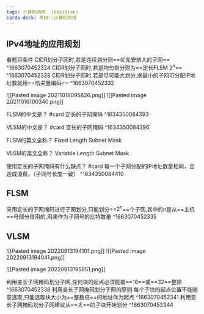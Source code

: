 ```yaml
---
tags: 计算机网络  [obsidian]
cards-deck: 考研::计算机网络
---
```


## IPv4地址的应用规划
看题目条件
CIDR划分子网时,若是连续划分则==优先安排大的子网==
^1663070452324
CIDR划分子网时,若是均匀划分则为==定长FLSM $2^n$==
^1663070452328
CIDR划分子网时,若是尽可能大划分,求最小的子网可分配IP地址数就用==哈夫曼编码==
^1663070452332

![[Pasted image 20211016095826.png]]
![[Pasted image 20211016100340.png]]

FLSM的中文是？ #card 
定长的子网掩码
^1634350084393

VLSM的中文是？ #card
变长的子网掩码
^1634350084396

FLSM的英文全称？ 
Fixed Length Subnet Mask

VLSM的英文全称？ 
Variable Length Subnet Mask

使用定长的子网掩码有什么缺点？ #card 
每一个子网分配的IP地址数量相同，会造成浪费。（子网号长度一致）
^1634350084410

## FLSM
采用定长的子网掩码进行子网划分,只能划分==$2^n$==个子网,其中的n是从==主机==号部分借用的,用来作为子网号的比特数量
^1663070452335

## VLSM

![[Pasted image 20220913194101.png]]
![[Pasted image 20220913194041.png]]


![[Pasted image 20220913195851.png]]

利用变长子网掩码划分子网,任何块的起点必须能被==16==或==32==整除
^1663070452338
利用变长子网掩码划分子网的原则:每个子块的起点位置不能随意选取,只能选取块大小为==整数倍==的地址作为起点
^1663070452341
利用变长子网掩码划分子网建议从==大==的子块开始划分
^1663070452344

